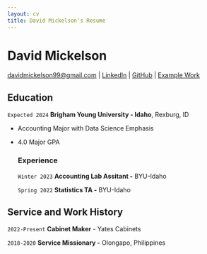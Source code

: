 ```yaml
---
layout: cv
title: David Mickelson's Resume
---
```


# David Mickelson


<div id="webaddress">
<a href="davidmickelson99@gmail.com">davidmickelson99@gmail.com</a>
| <a href="https://www.linkedin.com/in/david-mickelson/">LinkedIn</a>
| <a href="https://github.com/dmickel10">GitHub</a>
| <a href="https://dmickel10.github.io/Understanding-Residuals/">Example Work</a>
</div>



<!-- https://www.monique.tech/the-art-of-markdown -->

## Education

`Expected 2024`
__Brigham Young University - Idaho__, Rexburg, ID

- Accounting Major with Data Science Emphasis

- 4.0 Major GPA

    ### Experience

    `Winter 2023`
    __Accounting Lab Assitant -__ BYU-Idaho

    `Spring 2022`
    __Statistics TA -__ BYU-Idaho



<!-- ## Related Experience

### Internships

`January 2028 - June 2028`
__Pacific Northwest National Lab__, Richland, WA

- Worked on novel methods for soil sampling to reduce laboratory measurements
- Used R and Visual Sample Plan to establish new sampling algorithms
- Published a journal article in Environmental Quality.

### Data Science Lead

`April 2027 - June 2027`
__Westmark Credit Union__, Consultant

- Developed a predicted model to support Westmark in custumer conversion from dealer loans.
- Used R and Python to build a machine learning model using CatBoost in Python and the Tidyverse for data visualization and munging. 
- Improved previous model development to over 85% balanced accuracy. Expect model to be implemented in Westmark business practices.

`September 2027 - April 2028`
__Good2Go__, Consultant

- Built product ordering and supply predictive algorithms for chips and beverages categories
- Established standardized SQL calls and connections for PowerBI dashboards
- Found over $35k in waste and saved over 200 annual hours of store quality control work 

### Data Science Consulting Team

`January 2027 - April 2027`
__Imagine Learning__

- Build web scraping tool to find and format school district technology data.
- Used R and the Rvest package to parse and format web data.
- Saved 30 hours a month with the automated scripts.

`April 2027 - July 2027`
__Pinnacle Management Group__, 

- Proof of concept development of dashboards using client's corporate data.
- Built and documented differences of PowerBI, Google Dashoards, and Tableau.
- Saved client $10k in database and dashboard server fees and validated future dashboard processes. -->


## Service and Work History

`2022-Present`
__Cabinet Maker__ - Yates Cabinets


`2018-2020`
__Service Missionary -__ Olongapo, Philippines



<!-- ### Footer

Last updated: March 2023 -->


